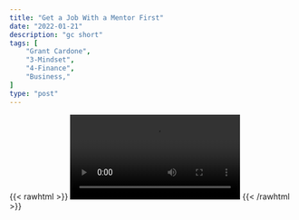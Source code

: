 ```yaml
---
title: "Get a Job With a Mentor First"
date: "2022-01-21"
description: "gc short"
tags: [
    "Grant Cardone",
    "3-Mindset",
    "4-Finance",
    "Business,"
]
type: "post"
---
```

{{< rawhtml >}}
    <video width="auto" height="auto" controls>
        <source src="https://clips.dev00ps.com/Grant%20Cardone/get_a_job.mp4" type="video/mp4"> 
    </video>
{{< /rawhtml >}}